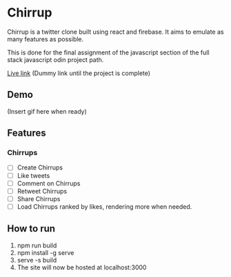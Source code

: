 # Chirrup
Chirrup is a twitter clone built using react and firebase. It aims to emulate as many features as possible.

This is done for the final assignment of the javascript section of the full stack javascript odin project path.

[Live link](/) (Dummy link until the project is complete)

## Demo
(Insert gif here when ready)

## Features
### Chirrups
  - [ ] Create Chirrups
  - [ ] Like tweets
  - [ ] Comment on Chirrups
  - [ ] Retweet Chirrups
  - [ ] Share Chirrups
  - [ ] Load Chirrups ranked by likes, rendering more when needed.

## How to run

1. npm run build
2. npm install -g serve
3. serve -s build
4. The site will now be hosted at localhost:3000
